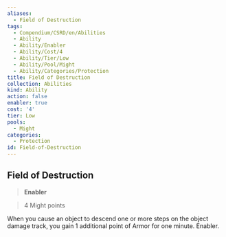 ```yaml
---
aliases:
  - Field of Destruction
tags:
  - Compendium/CSRD/en/Abilities
  - Ability
  - Ability/Enabler
  - Ability/Cost/4
  - Ability/Tier/Low
  - Ability/Pool/Might
  - Ability/Categories/Protection
title: Field of Destruction
collection: Abilities
kind: Ability
action: false
enabler: true
cost: '4'
tier: Low
pools:
  - Might
categories:
  - Protection
id: Field-of-Destruction
---
```

## Field of Destruction    
>**Enabler**    
>4 Might points  
    
When you cause an object to descend one or more steps on the object damage track, you gain 1 additional point of Armor for one minute. Enabler.
